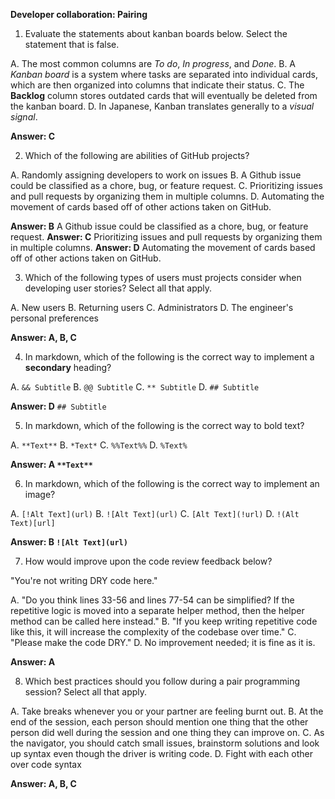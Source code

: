 **Developer collaboration: Pairing**

1. Evaluate the statements about kanban boards below. Select the statement that is false.

A. The most common columns are _To do_, _In progress_, and _Done_.
B. A _Kanban board_ is a system where tasks are separated into individual cards, which are then organized into columns that indicate their status.
C. The **Backlog** column stores outdated cards that will eventually be deleted from the kanban board.
D. In Japanese, Kanban translates generally to a _visual signal_.

**Answer: C**

2. Which of the following are abilities of GitHub projects?

A. Randomly assigning developers to work on issues
B. A Github issue could be classified as a chore, bug, or feature request.
C. Prioritizing issues and pull requests by organizing them in multiple columns.
D. Automating the movement of cards based off of other actions taken on GitHub.

**Answer: B** A Github issue could be classified as a chore, bug, or feature request.
**Answer: C** Prioritizing issues and pull requests by organizing them in multiple columns.
**Answer: D** Automating the movement of cards based off of other actions taken on GitHub.

3. Which of the following types of users must projects consider when developing user stories? Select all that apply.

A. New users
B. Returning users
C. Administrators
D. The engineer's personal preferences

**Answer: A, B, C**

4. In markdown, which of the following is the correct way to implement a **secondary** heading?

A. `&& Subtitle`
B. `@@ Subtitle`
C. `** Subtitle`
D. `## Subtitle`

**Answer: D** `## Subtitle`

5. In markdown, which of the following is the correct way to bold text?

A. `**Text**`
B. `*Text*`
C. `%%Text%%`
D. `%Text%`

**Answer: A `**Text**`**

6. In markdown, which of the following is the correct way to implement an image?

A. `[!Alt Text](url)`
B. `![Alt Text](url)`
C. `[Alt Text](!url)`
D. `!(Alt Text)[url]`

**Answer: B `![Alt Text](url)`**

7. How would improve upon the code review feedback below?

"You're not writing DRY code here."

A. "Do you think lines 33-56 and lines 77-54 can be simplified? If the repetitive logic is moved into a separate helper method, then the helper method can be called here instead."
B. "If you keep writing repetitive code like this, it will increase the complexity of the codebase over time."
C. "Please make the code DRY."
D. No improvement needed; it is fine as it is.

**Answer: A**

8. Which best practices should you follow during a pair programming session? Select all that apply.

A. Take breaks whenever you or your partner are feeling burnt out.
B. At the end of the session, each person should mention one thing that the other person did well during the session and one thing they can improve on.
C. As the navigator, you should catch small issues, brainstorm solutions and look up syntax even though the driver is writing code.
D. Fight with each other over code syntax

**Answer: A, B, C**

